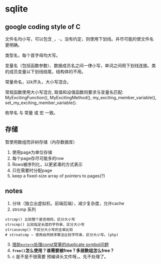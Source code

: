 # sqlite

## google coding style of C

文件名均小写，可以包含`_`，`-`。没有约定，则使用下划线。并尽可能的使文件名更明确。

类型名，每个首字母均大写。

变量名（包括函数参数）、数据成员名之间一律小写，单词之间用下划线连接。类的成员变量以下划线结尾，结构体的不用。

常量命名，以k开头，大小写混合。

常规函数使用大小写混合, 取值和设值函数则要求与变量名匹配: MyExcitingFunction(), MyExcitingMethod(), my_exciting_member_variable(), set_my_exciting_member_variable(). 

枚举名 与 常量 或 宏 一致。

## 存储

暂使用数组而非树存储（内存数据库）

1. 使用page为单位存储
2. 每个page存尽可能多的row
3. Rows被序列化，以更紧凑的方式表示
4. 只在需要时分配page
5. keep a fixed-size array of pointers to pages(?)

## notes

1. 分块（独立出虚拟机，前端后端），减少复杂度，允许cache
2. strcmp 系列
```
strcmp() 比较整个是否相同，区分大小写
strncmp() 比较指定长度的字符串，区分大小写
strcasecmp() 不区分大小写的全串比较
# strnatcmp — 使用自然排序算法比较字符串，区分大小写。(php)
```
3. [借助`extern`处理const常量的duplicate symbol问题](https://blog.csdn.net/Angel69Devil/article/details/76557066)
4. **`free()`怎么使用？谁需要被free？多层数组怎么free？**
5. c 是不是不很需要 预编译头文件呀。。先不处理了。
